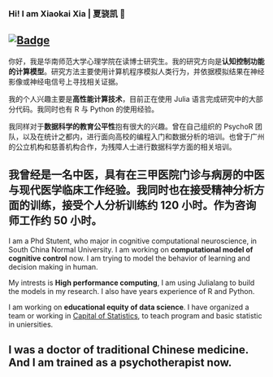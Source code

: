 ### Hi! I am Xiaokai Xia | 夏骁凯 👋
[![Badge](https://img.shields.io/badge/link-996.icu-%23FF4D5B.svg?style=flat-square)](https://996.icu/)
---
你好，我是华南师范大学心理学院在读博士研究生。我的研究方向是**认知控制功能的计算模型**。研究方法主要使用计算机程序模拟人类行为，并依据模拟结果在神经影像或神经电信号上寻找相关证据。

我的个人兴趣主要是**高性能计算技术**，目前正在使用 Julia 语言完成研究中的大部分代码。我同时也有 R 与 Python 的使用经验。

我同样对于**数据科学的教育公平性**抱有很大的兴趣。曾在自己组织的 PsychoR 团队，以及在统计之都内，进行面向高校的编程入门和数据分析的培训。也曾于广州的公立机构和慈善机构合作，为残障人士进行数据科学方面的相关培训。

我曾经是一名中医，具有在三甲医院门诊与病房的中医与现代医学临床工作经验。我同时也在接受精神分析方面的训练，接受个人分析训练约 120 小时。作为咨询师工作约 50 小时。
---
I am a Phd Stutent, who major in cognitive computational neuroscience, in South China Normal University. I am working on **computational model of cognitive control** now. I am trying to model the behavior of learning and decision making in human.

My intrests is **High performance computing**, I am using Julialang to build the models in my research. I also have years experience of R and Python.

I am working on **educational equity of data science**. I have organized a team or working in [Capital of Statistics](cosx.org), to teach program and basic statistic in uniersities.

I was a doctor of traditional Chinese medicine. And I am trained as a psychotherapist now.
---
